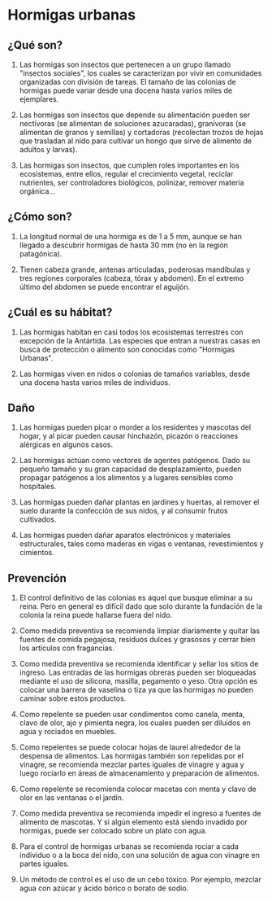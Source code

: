 # Hormigas urbanas
## ¿Qué son?
1. Las hormigas son insectos que pertenecen a un grupo llamado "insectos sociales", los cuales se caracterizan por vivir en comunidades organizadas con división de tareas. El tamaño de las colonias de hormigas puede variar desde una docena hasta varios miles de ejemplares.

2. Las hormigas son insectos que depende su alimentación pueden ser nectívoras (se alimentan de soluciones azucaradas), granívoras (se alimentan de granos y semillas) y cortadoras (recolectan trozos de hojas que trasladan al nido para cultivar un hongo que sirve de alimento de adultos y larvas).

3. Las hormigas son insectos, que cumplen roles importantes en los ecosistemas, entre ellos, regular el crecimiento vegetal, reciclar nutrientes, ser controladores biológicos, polinizar, remover materia orgánica...

## ¿Cómo son?
1. La longitud normal de una hormiga es de 1 a 5 mm, aunque se han llegado a descubrir hormigas de hasta 30 mm (no en la región patagónica).

2. Tienen cabeza grande, antenas articuladas, poderosas mandíbulas y tres regiones corporales (cabeza, tórax y abdomen). En el extremo último del abdomen se puede encontrar el aguijón.

## ¿Cuál es su hábitat?
1. Las hormigas habitan en casi todos los ecosistemas terrestres con excepción de la Antártida. Las especies que entran a nuestras casas en busca de protección o alimento son conocidas como "Hormigas Urbanas".

2. Las hormigas viven en nidos o colonias de tamaños variables, desde una docena hasta varios miles de individuos.

## Daño
1. Las hormigas pueden picar o morder a los residentes y mascotas del hogar, y al picar pueden causar hinchazón, picazón o reacciones alérgicas en algunos casos.

2. Las hormigas actúan como vectores de agentes patógenos. Dado su pequeño tamaño y su gran capacidad de desplazamiento, pueden propagar patógenos a los alimentos y a lugares sensibles como hospitales.

3. Las hormigas pueden dañar plantas en jardines y huertas, al remover el suelo durante la confección de sus nidos, y al consumir frutos cultivados.

4. Las hormigas pueden dañar aparatos electrónicos y materiales estructurales, tales como maderas en vigas o ventanas, revestimientos y cimientos.

## Prevención
1. El control definitivo de las colonias es aquel que busque eliminar a su reina. Pero en general es difícil dado que solo durante la fundación de la colonia la reina puede hallarse fuera del nido.

2. Como medida preventiva se recomienda limpiar diariamente y quitar las fuentes de comida pegajosa, residuos dulces y grasosos y cerrar bien los artículos con fragancias. 

3. Como medida preventiva se recomienda identificar y sellar los sitios de ingreso. Las entradas de las hormigas obreras pueden ser bloqueadas mediante el uso de silicona, masilla, pegamento o yeso. Otra opción es colocar una barrera de vaselina o tiza ya que las hormigas no pueden caminar sobre estos productos.

4. Como repelente se pueden usar condimentos como canela, menta, clavo de olor, ajo y pimienta negra, los cuales pueden ser diluidos en agua y rociados en muebles. 

5. Como repelentes se puede colocar hojas de laurel alrededor de la despensa de alimentos. Las hormigas también son repelidas por el vinagre, se recomienda mezclar partes iguales de vinagre y agua y luego rociarlo en áreas de almacenamiento y preparación de alimentos.

6. Como repelente se recomienda colocar macetas con menta y clavo de olor en las ventanas o el jardín.

7. Como medida preventiva se recomienda impedir el ingreso a fuentes de alimento de mascotas. Y si algún elemento está siendo invadido por hormigas, puede ser colocado sobre un plato con agua.

8. Para el control de hormigas urbanas se recomienda rociar a cada individuo o a la boca del nido, con una solución de agua con vinagre en partes iguales.

9. Un método de control es el uso de un cebo tóxico. Por ejemplo, mezclar agua con azúcar y ácido bórico o borato de sodio.
